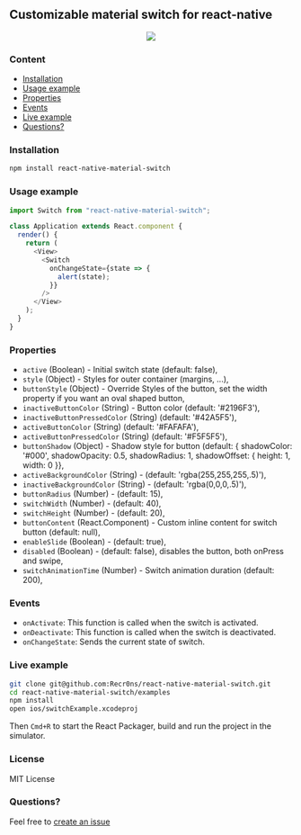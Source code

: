 ## Customizable material switch for react-native

<p align="center">
    <img src ="http://oi57.tinypic.com/2rysl94.jpg" />
</p>

### Content

* [Installation](#installation)
* [Usage example](#usage-example)
* [Properties](#properties)
* [Events](#events)
* [Live example](#live-example)
* [Questions?](#questions)

### Installation

```bash
npm install react-native-material-switch
```

### Usage example

```javascript
import Switch from "react-native-material-switch";

class Application extends React.component {
  render() {
    return (
      <View>
        <Switch
          onChangeState={state => {
            alert(state);
          }}
        />
      </View>
    );
  }
}
```

### Properties

* `active` (Boolean) - Initial switch state (default: false),
* `style` (Object) - Styles for outer container (margins, ...),
* `buttonStyle` (Object) - Override Styles of the button, set the width property if you want an oval shaped button,
* `inactiveButtonColor` (String) - Button color (default: '#2196F3'),
* `inactiveButtonPressedColor` (String) (default: '#42A5F5'),
* `activeButtonColor` (String) (default: '#FAFAFA'),
* `activeButtonPressedColor` (String) (default: '#F5F5F5'),
* `buttonShadow` (Object) - Shadow style for button (default: { shadowColor: '#000', shadowOpacity: 0.5, shadowRadius: 1, shadowOffset: { height: 1, width: 0 }},
* `activeBackgroundColor` (String) - (default: 'rgba(255,255,255,.5)'),
* `inactiveBackgroundColor` (String) - (default: 'rgba(0,0,0,.5)'),
* `buttonRadius` (Number) - (default: 15),
* `switchWidth` (Number) - (default: 40),
* `switchHeight` (Number) - (default: 20),
* `buttonContent` (React.Component) - Custom inline content for switch button (default: null),
* `enableSlide` (Boolean) - (default: true),
* `disabled` (Boolean) - (default: false), disables the button, both onPress and swipe,
* `switchAnimationTime` (Number) - Switch animation duration (default: 200),

### Events

* `onActivate`: This function is called when the switch is activated.
* `onDeactivate`: This function is called when the switch is deactivated.
* `onChangeState`: Sends the current state of switch.

### Live example

```sh
git clone git@github.com:Recr0ns/react-native-material-switch.git
cd react-native-material-switch/examples
npm install
open ios/switchExample.xcodeproj
```

Then `Cmd+R` to start the React Packager, build and run the project in the simulator.

### License

MIT License

### Questions?

Feel free to [create an issue](https://github.com/Recr0ns/react-native-material-switch/issues)
